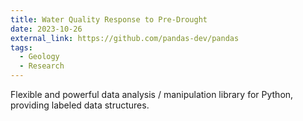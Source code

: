 ```yaml
---
title: Water Quality Response to Pre-Drought
date: 2023-10-26
external_link: https://github.com/pandas-dev/pandas
tags:
  - Geology
  - Research
---
```


Flexible and powerful data analysis / manipulation library for Python, providing labeled data structures.

<!--more-->
